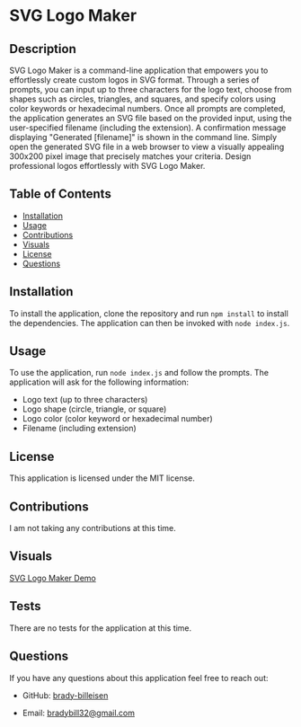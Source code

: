 # SVG Logo Maker

## Description
SVG Logo Maker is a command-line application that empowers you to effortlessly create custom logos in SVG format. Through a series of prompts, you can input up to three characters for the logo text, choose from shapes such as circles, triangles, and squares, and specify colors using color keywords or hexadecimal numbers. Once all prompts are completed, the application generates an SVG file based on the provided input, using the user-specified filename (including the extension). A confirmation message displaying "Generated [filename]" is shown in the command line. Simply open the generated SVG file in a web browser to view a visually appealing 300x200 pixel image that precisely matches your criteria. Design professional logos effortlessly with SVG Logo Maker.
## Table of Contents
* [Installation](#installation)
* [Usage](#usage)
* [Contributions](#contributions)
* [Visuals](#visuals)
* [License](#license)
* [Questions](#questions)
## Installation
To install the application, clone the repository and run `npm install` to install the dependencies. The application can then be invoked with `node index.js`.
## Usage
To use the application, run `node index.js` and follow the prompts. The application will ask for the following information:
* Logo text (up to three characters)
* Logo shape (circle, triangle, or square)
* Logo color (color keyword or hexadecimal number)
* Filename (including extension)
## License
This application is licensed under the MIT license.
## Contributions
I am not taking any contributions at this time.
## Visuals
[SVG Logo Maker Demo](https://www.awesomescreenshot.com/video/19355049?key=6b2ebb549d9bfc052735da14c7291fa1)
## Tests
There are no tests for the application at this time.
## Questions
If you have any questions about this application feel free to reach out:
* GitHub: [brady-billeisen](https://github.com/brady-billeisen)

* Email: [bradybill32@gmail.com](mailto:bradybill32@gmail.com)